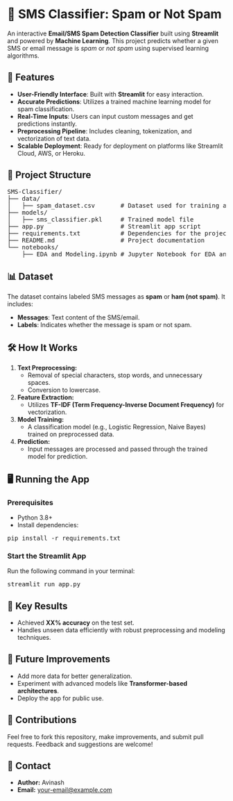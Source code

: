 
<h1>📧 SMS Classifier: Spam or Not Spam</h1>
<p>An interactive <strong>Email/SMS Spam Detection Classifier</strong> built using <strong>Streamlit</strong> and powered by <strong>Machine Learning</strong>. This project predicts whether a given SMS or email message is <em>spam</em> or <em>not spam</em> using supervised learning algorithms.</p>

<h2>🚀 Features</h2>
<ul>
    <li><strong>User-Friendly Interface</strong>: Built with <strong>Streamlit</strong> for easy interaction.</li>
    <li><strong>Accurate Predictions</strong>: Utilizes a trained machine learning model for spam classification.</li>
    <li><strong>Real-Time Inputs</strong>: Users can input custom messages and get predictions instantly.</li>
    <li><strong>Preprocessing Pipeline</strong>: Includes cleaning, tokenization, and vectorization of text data.</li>
    <li><strong>Scalable Deployment</strong>: Ready for deployment on platforms like Streamlit Cloud, AWS, or Heroku.</li>
</ul>

<h2>📂 Project Structure</h2>
<pre>
SMS-Classifier/
├── data/
│   ├── spam_dataset.csv       # Dataset used for training and testing
├── models/
│   ├── sms_classifier.pkl     # Trained model file
├── app.py                     # Streamlit app script
├── requirements.txt           # Dependencies for the project
├── README.md                  # Project documentation
└── notebooks/
    ├── EDA_and_Modeling.ipynb # Jupyter Notebook for EDA and model training
</pre>

<h2>📊 Dataset</h2>
<p>The dataset contains labeled SMS messages as <strong>spam</strong> or <strong>ham (not spam)</strong>. It includes:</p>
<ul>
    <li><strong>Messages</strong>: Text content of the SMS/email.</li>
    <li><strong>Labels</strong>: Indicates whether the message is spam or not spam.</li>
</ul>

<h2>🛠️ How It Works</h2>
<ol>
    <li><strong>Text Preprocessing:</strong>
        <ul>
            <li>Removal of special characters, stop words, and unnecessary spaces.</li>
            <li>Conversion to lowercase.</li>
        </ul>
    </li>
    <li><strong>Feature Extraction:</strong>
        <ul>
            <li>Utilizes <strong>TF-IDF (Term Frequency-Inverse Document Frequency)</strong> for vectorization.</li>
        </ul>
    </li>
    <li><strong>Model Training:</strong>
        <ul>
            <li>A classification model (e.g., Logistic Regression, Naive Bayes) trained on preprocessed data.</li>
        </ul>
    </li>
    <li><strong>Prediction:</strong>
        <ul>
            <li>Input messages are processed and passed through the trained model for prediction.</li>
        </ul>
    </li>
</ol>

<h2>🖥️ Running the App</h2>
<h3>Prerequisites</h3>
<ul>
    <li>Python 3.8+</li>
    <li>Install dependencies:</li>
</ul>
<pre>
pip install -r requirements.txt
</pre>

<h3>Start the Streamlit App</h3>
<p>Run the following command in your terminal:</p>
<pre>
streamlit run app.py
</pre>

<h2>🔑 Key Results</h2>
<ul>
    <li>Achieved <strong>XX% accuracy</strong> on the test set.</li>
    <li>Handles unseen data efficiently with robust preprocessing and modeling techniques.</li>
</ul>

<h2>📌 Future Improvements</h2>
<ul>
    <li>Add more data for better generalization.</li>
    <li>Experiment with advanced models like <strong>Transformer-based architectures</strong>.</li>
    <li>Deploy the app for public use.</li>
</ul>

<h2>🤝 Contributions</h2>
<p>Feel free to fork this repository, make improvements, and submit pull requests. Feedback and suggestions are welcome!</p>

<h2>📧 Contact</h2>
<ul>
    <li><strong>Author:</strong> Avinash</li>
    <li><strong>Email:</strong> <a href="mailto:avinashsuradkar4444@gmail.com">your-email@example.com</a></li>
</ul>

</body>
</html>
